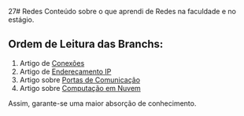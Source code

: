 27# Redes
Conteúdo sobre o que aprendi de Redes na faculdade e no estágio.

## Ordem de Leitura das Branchs:
1. Artigo de [Conexões](https://github.com/andersonr-o/Redes/tree/Conexoes)
2. Artigo de [Endereçamento IP](https://github.com/andersonr-o/Redes/tree/Endere%C3%A7amento-IP)
3. Artigo sobre [Portas de Comunicação](https://github.com/andersonr-o/Redes/tree/Portas-de-Comunica%C3%A7%C3%A3o)
4. Artigo sobre [Computação em Nuvem](https://github.com/andersonr-o/Redes/tree/Portas-de-Comunica%C3%A7%C3%A3o)

Assim, garante-se uma maior absorção de conhecimento.
